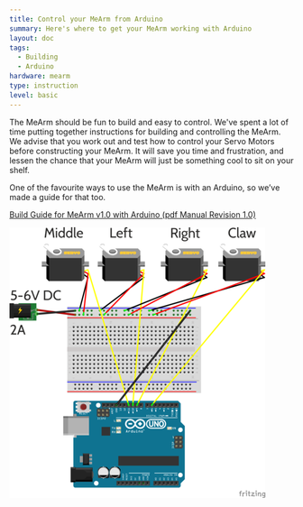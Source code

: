 ```yaml
---
title: Control your MeArm from Arduino
summary: Here's where to get your MeArm working with Arduino
layout: doc
tags:
  - Building
  - Arduino
hardware: mearm
type: instruction
level: basic
---
```


The MeArm should be fun to build and easy to control. We've spent a lot of time putting together instructions for building and controlling the MeArm. We advise that you work out and test how to control your Servo Motors before constructing your MeArm. It will save you time and frustration, and lessen the chance that your MeArm will just be something cool to sit on your shelf.

One of the favourite ways to use the MeArm is with an Arduino, so we’ve made a guide for that too.

[Build Guide for MeArm v1.0 with Arduino (pdf Manual Revision 1.0)](/assets/docs/control-your-mearm-from-arduino/MeArm_v1.0_Manual_for_Arduino_v1.0.pdf)
 
![](/assets/docs/control-your-mearm-from-arduino/wiring.png)
 